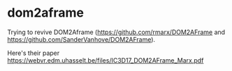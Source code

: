 # dom2aframe

Trying to revive DOM2Aframe (https://github.com/rmarx/DOM2AFrame and https://github.com/SanderVanhove/DOM2AFrame).

Here's their paper https://webvr.edm.uhasselt.be/files/IC3D17_DOM2AFrame_Marx.pdf
